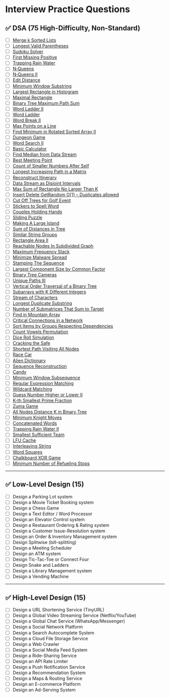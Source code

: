 # Interview Practice Questions

## ✅ DSA (75 High-Difficulty, Non-Standard)

- [ ] [Merge k Sorted Lists](https://leetcode.com/problems/merge-k-sorted-lists/)
- [ ] [Longest Valid Parentheses](https://leetcode.com/problems/longest-valid-parentheses/)
- [ ] [Sudoku Solver](https://leetcode.com/problems/sudoku-solver/)
- [ ] [First Missing Positive](https://leetcode.com/problems/first-missing-positive/)
- [ ] [Trapping Rain Water](https://leetcode.com/problems/trapping-rain-water/)
- [ ] [N‑Queens](https://leetcode.com/problems/n-queens/)
- [ ] [N‑Queens II](https://leetcode.com/problems/n-queens-ii/)
- [ ] [Edit Distance](https://leetcode.com/problems/edit-distance/)
- [ ] [Minimum Window Substring](https://leetcode.com/problems/minimum-window-substring/)
- [ ] [Largest Rectangle in Histogram](https://leetcode.com/problems/largest-rectangle-in-histogram/)
- [ ] [Maximal Rectangle](https://leetcode.com/problems/maximal-rectangle/)
- [ ] [Binary Tree Maximum Path Sum](https://leetcode.com/problems/binary-tree-maximum-path-sum/)
- [ ] [Word Ladder II](https://leetcode.com/problems/word-ladder-ii/)
- [ ] [Word Ladder](https://leetcode.com/problems/word-ladder/)
- [ ] [Word Break II](https://leetcode.com/problems/word-break-ii/)
- [ ] [Max Points on a Line](https://leetcode.com/problems/max-points-on-a-line/)
- [ ] [Find Minimum in Rotated Sorted Array II](https://leetcode.com/problems/find-minimum-in-rotated-sorted-array-ii/)
- [ ] [Dungeon Game](https://leetcode.com/problems/dungeon-game/)
- [ ] [Word Search II](https://leetcode.com/problems/word-search-ii/)
- [ ] [Basic Calculator](https://leetcode.com/problems/basic-calculator/)
- [ ] [Find Median from Data Stream](https://leetcode.com/problems/find-median-from-data-stream/)
- [ ] [Best Meeting Point](https://leetcode.com/problems/best-meeting-point/)
- [ ] [Count of Smaller Numbers After Self](https://leetcode.com/problems/count-of-smaller-numbers-after-self/)
- [ ] [Longest Increasing Path in a Matrix](https://leetcode.com/problems/longest-increasing-path-in-a-matrix/)
- [ ] [Reconstruct Itinerary](https://leetcode.com/problems/reconstruct-itinerary/)
- [ ] [Data Stream as Disjoint Intervals](https://leetcode.com/problems/data-stream-as-disjoint-intervals/)
- [ ] [Max Sum of Rectangle No Larger Than K](https://leetcode.com/problems/max-sum-of-rectangle-no-larger-than-k/)
- [ ] [Insert Delete GetRandom O(1) – Duplicates allowed](https://leetcode.com/problems/insert-delete-getrandom-o1-duplicates-allowed/)
- [ ] [Cut Off Trees for Golf Event](https://leetcode.com/problems/cut-off-trees-for-golf-event/)
- [ ] [Stickers to Spell Word](https://leetcode.com/problems/stickers-to-spell-word/)
- [ ] [Couples Holding Hands](https://leetcode.com/problems/couples-holding-hands/)
- [ ] [Sliding Puzzle](https://leetcode.com/problems/sliding-puzzle/)
- [ ] [Making A Large Island](https://leetcode.com/problems/making-a-large-island/)
- [ ] [Sum of Distances in Tree](https://leetcode.com/problems/sum-of-distances-in-tree/)
- [ ] [Similar String Groups](https://leetcode.com/problems/similar-string-groups/)
- [ ] [Rectangle Area II](https://leetcode.com/problems/rectangle-area-ii/)
- [ ] [Reachable Nodes In Subdivided Graph](https://leetcode.com/problems/reachable-nodes-in-subdivided-graph/)
- [ ] [Maximum Frequency Stack](https://leetcode.com/problems/maximum-frequency-stack/)
- [ ] [Minimize Malware Spread](https://leetcode.com/problems/minimize-malware-spread/)
- [ ] [Stamping The Sequence](https://leetcode.com/problems/stamping-the-sequence/)
- [ ] [Largest Component Size by Common Factor](https://leetcode.com/problems/largest-component-size-by-common-factor/)
- [ ] [Binary Tree Cameras](https://leetcode.com/problems/binary-tree-cameras/)
- [ ] [Unique Paths III](https://leetcode.com/problems/unique-paths-iii/)
- [ ] [Vertical Order Traversal of a Binary Tree](https://leetcode.com/problems/vertical-order-traversal-of-a-binary-tree/)
- [ ] [Subarrays with K Different Integers](https://leetcode.com/problems/subarrays-with-k-different-integers/)
- [ ] [Stream of Characters](https://leetcode.com/problems/stream-of-characters/)
- [ ] [Longest Duplicate Substring](https://leetcode.com/problems/longest-duplicate-substring/)
- [ ] [Number of Submatrices That Sum to Target](https://leetcode.com/problems/number-of-submatrices-that-sum-to-target/)
- [ ] [Find in Mountain Array](https://leetcode.com/problems/find-in-mountain-array/)
- [ ] [Critical Connections in a Network](https://leetcode.com/problems/critical-connections-in-a-network/)
- [ ] [Sort Items by Groups Respecting Dependencies](https://leetcode.com/problems/sort-items-by-groups-respecting-dependencies/)
- [ ] [Count Vowels Permutation](https://leetcode.com/problems/count-vowels-permutation/)
- [ ] [Dice Roll Simulation](https://leetcode.com/problems/dice-roll-simulation/)
- [ ] [Cracking the Safe](https://leetcode.com/problems/cracking-the-safe/)
- [ ] [Shortest Path Visiting All Nodes](https://leetcode.com/problems/shortest-path-visiting-all-nodes/)
- [ ] [Race Car](https://leetcode.com/problems/race-car/)
- [ ] [Alien Dictionary](https://leetcode.com/problems/alien-dictionary/)
- [ ] [Sequence Reconstruction](https://leetcode.com/problems/sequence-reconstruction/)
- [ ] [Candy](https://leetcode.com/problems/candy/)
- [ ] [Minimum Window Subsequence](https://leetcode.com/problems/minimum-window-subsequence/)
- [ ] [Regular Expression Matching](https://leetcode.com/problems/regular-expression-matching/)
- [ ] [Wildcard Matching](https://leetcode.com/problems/wildcard-matching/)
- [ ] [Guess Number Higher or Lower II](https://leetcode.com/problems/guess-number-higher-or-lower-ii/)
- [ ] [K-th Smallest Prime Fraction](https://leetcode.com/problems/k-th-smallest-prime-fraction/)
- [ ] [Zuma Game](https://leetcode.com/problems/zuma-game/)
- [ ] [All Nodes Distance K in Binary Tree](https://leetcode.com/problems/all-nodes-distance-k-in-binary-tree/)
- [ ] [Minimum Knight Moves](https://leetcode.com/problems/minimum-knight-moves/)
- [ ] [Concatenated Words](https://leetcode.com/problems/concatenated-words/)
- [ ] [Trapping Rain Water II](https://leetcode.com/problems/trapping-rain-water-ii/)
- [ ] [Smallest Sufficient Team](https://leetcode.com/problems/smallest-sufficient-team/)
- [ ] [LFU Cache](https://leetcode.com/problems/lfu-cache/)
- [ ] [Interleaving String](https://leetcode.com/problems/interleaving-string/)
- [ ] [Word Squares](https://leetcode.com/problems/word-squares/)
- [ ] [Chalkboard XOR Game](https://leetcode.com/problems/chalkboard-xor-game/)
- [ ] [Minimum Number of Refueling Stops](https://leetcode.com/problems/minimum-number-of-refueling-stops/)

---

## ✅ Low-Level Design (15)

- [ ] Design a Parking Lot system  
- [ ] Design a Movie Ticket Booking system  
- [ ] Design a Chess Game  
- [ ] Design a Text Editor / Word Processor  
- [ ] Design an Elevator Control system  
- [ ] Design a Restaurant Ordering & Rating system  
- [ ] Design a Customer Issue-Resolution system  
- [ ] Design an Order & Inventory Management system  
- [ ] Design Splitwise (bill-splitting)  
- [ ] Design a Meeting Scheduler  
- [ ] Design an ATM system  
- [ ] Design Tic-Tac-Toe or Connect Four  
- [ ] Design Snake and Ladders  
- [ ] Design a Library Management system  
- [ ] Design a Vending Machine  

---

## ✅ High-Level Design (15)

- [ ] Design a URL Shortening Service (TinyURL)  
- [ ] Design a Global Video Streaming Service (Netflix/YouTube)  
- [ ] Design a Global Chat Service (WhatsApp/Messenger)  
- [ ] Design a Social Network Platform  
- [ ] Design a Search Autocomplete System  
- [ ] Design a Cloud File Storage Service  
- [ ] Design a Web Crawler  
- [ ] Design a Social Media Feed System  
- [ ] Design a Ride-Sharing Service  
- [ ] Design an API Rate Limiter  
- [ ] Design a Push Notification Service  
- [ ] Design a Recommendation System  
- [ ] Design a Maps & Routing Service  
- [ ] Design an E-commerce Platform  
- [ ] Design an Ad-Serving System  
